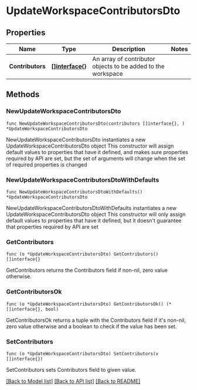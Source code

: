 # UpdateWorkspaceContributorsDto

## Properties

Name | Type | Description | Notes
------------ | ------------- | ------------- | -------------
**Contributors** | [**[]interface{}**](Array.md) | An array of contributor objects to be added to the workspace | 

## Methods

### NewUpdateWorkspaceContributorsDto

`func NewUpdateWorkspaceContributorsDto(contributors []interface{}, ) *UpdateWorkspaceContributorsDto`

NewUpdateWorkspaceContributorsDto instantiates a new UpdateWorkspaceContributorsDto object
This constructor will assign default values to properties that have it defined,
and makes sure properties required by API are set, but the set of arguments
will change when the set of required properties is changed

### NewUpdateWorkspaceContributorsDtoWithDefaults

`func NewUpdateWorkspaceContributorsDtoWithDefaults() *UpdateWorkspaceContributorsDto`

NewUpdateWorkspaceContributorsDtoWithDefaults instantiates a new UpdateWorkspaceContributorsDto object
This constructor will only assign default values to properties that have it defined,
but it doesn't guarantee that properties required by API are set

### GetContributors

`func (o *UpdateWorkspaceContributorsDto) GetContributors() []interface{}`

GetContributors returns the Contributors field if non-nil, zero value otherwise.

### GetContributorsOk

`func (o *UpdateWorkspaceContributorsDto) GetContributorsOk() (*[]interface{}, bool)`

GetContributorsOk returns a tuple with the Contributors field if it's non-nil, zero value otherwise
and a boolean to check if the value has been set.

### SetContributors

`func (o *UpdateWorkspaceContributorsDto) SetContributors(v []interface{})`

SetContributors sets Contributors field to given value.



[[Back to Model list]](../README.md#documentation-for-models) [[Back to API list]](../README.md#documentation-for-api-endpoints) [[Back to README]](../README.md)


